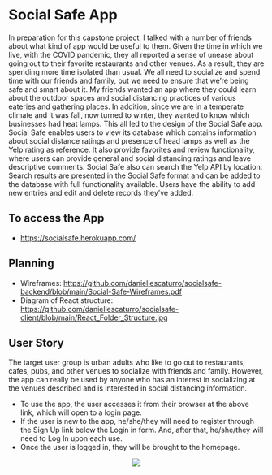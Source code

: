 # Social Safe App
In preparation for this capstone project, I talked with a number of friends about what kind of app would be useful to them. Given the time in which we live, with the COVID pandemic, they all reported a sense of unease about going out to their favorite restaurants and other venues. As a result, they are spending more time isolated than usual. We all need to socialize and spend time with our friends and family, but we need to ensure that we’re being safe and smart about it. My friends wanted an app where they could learn about the outdoor spaces and social distancing practices of various eateries and gathering places. In addition, since we are in a temperate climate and it was fall, now turned to winter, they wanted to know which businesses had heat lamps. This all led to the design of the Social Safe app. Social Safe enables users to view its database which contains information about social distance ratings and presence of head lamps as well as the Yelp rating as reference. It also provide favorites and review functionality, where users can provide general and social distancing ratings and leave descriptive comments. Social Safe also can search the Yelp API by location. Search results are presented in the Social Safe format and can be added to the database with full functionality available. Users have the ability to add new entries and edit and delete records they’ve added.  

## To access the App
  * https://socialsafe.herokuapp.com/

## Planning
  * Wireframes: https://github.com/daniellescaturro/socialsafe-backend/blob/main/Social-Safe-Wireframes.pdf
  *  Diagram of React structure: https://github.com/daniellescaturro/socialsafe-client/blob/main/React_Folder_Structure.jpg

##  User Story
The target user group is urban adults who like to go out to restaurants, cafes, pubs, and other venues to socialize with friends and family. However, the app can really be used by anyone who has an interest in socializing at the venues described and is interested in social distancing information.

  * To use the app, the user accesses it from their browser at the above link, which will open to a login page. 
  * If the user is new to the app, he/she/they will need to register through the Sign Up link below the Login in form. And, after that, he/she/they will need to Log In upon each use. 
  * Once the user is logged in, they will be brought to the homepage.
  
 <p align="center">
   <img src="https://github.com/daniellescaturro/socialsafe-client/blob/main/SocialSafe_homepage.png">
 </p>
